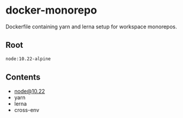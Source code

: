 # docker-monorepo

Dockerfile containing yarn and lerna setup for workspace monorepos.

## Root

```dockerfile
node:10.22-alpine
```

## Contents

* node@10.22
* yarn
* lerna
* cross-env
